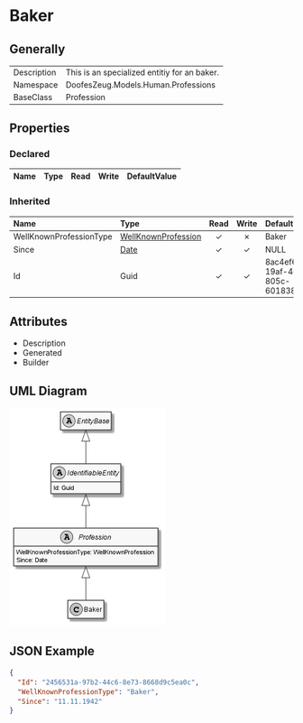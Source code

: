 ﻿# Baker

## Generally

|||
|:-|:-|
|Description|This is an specialized entitiy for an baker.|
|Namespace|DoofesZeug.Models.Human.Professions|
|BaseClass|Profession|

## Properties

### Declared

|Name|Type|Read|Write|DefaultValue|
|:---|:---|:--:|:---:|:-----------|

### Inherited

|Name|Type|Read|Write|DefaultValue|
|:---|:---|:--:|:---:|:-----------|
|WellKnownProfessionType|[WellKnownProfession](../../Enumerations/DoofesZeug.Models.Human.Professions/WellKnownProfession.md)|&#x2713;|&#x2717;|Baker|
|Since|[Date](../../Models/DoofesZeug.Models.DateAndTime/Date.md)|&#x2713;|&#x2713;|NULL|
|Id|Guid|&#x2713;|&#x2713;|8ac4ef60-19af-4e19-805c-601838340241|

## Attributes

- Description
- Generated
- Builder

## UML Diagram

![Baker.png](./Baker.png "Baker")

## JSON Example

```json
{
  "Id": "2456531a-97b2-44c6-8e73-8668d9c5ea0c",
  "WellKnownProfessionType": "Baker",
  "Since": "11.11.1942"
}
```

